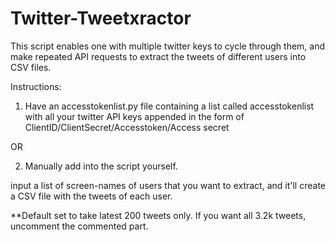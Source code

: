 # Twitter-Tweetxractor

This script enables one with multiple twitter keys to cycle through them, and make repeated API
requests to extract the tweets of different users into CSV files. 

Instructions:

1) Have an accesstokenlist.py file containing a list called accesstokenlist with all your twitter API keys appended in the form of
ClientID/ClientSecret/Accesstoken/Access secret

OR

2) Manually add into the script yourself.

input a list of screen-names of users that you want to extract, and it'll create a CSV file with the tweets of each user.

**Default set to take latest 200 tweets only. If you want all 3.2k tweets, uncomment the commented part.

